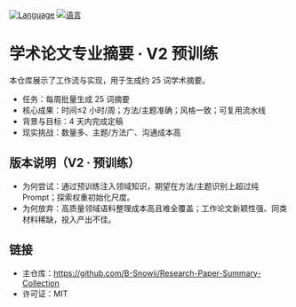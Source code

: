 [![Language](https://img.shields.io/badge/Language-English-blue)](README.md)
[![语言](https://img.shields.io/badge/语言-中文-red)](README.zh-CN.md)

# 学术论文专业摘要 · V2 预训练

本仓库展示了工作流与实现，用于生成约 25 词学术摘要。

- 任务：每周批量生成 25 词摘要
- 核心成果：时间≤2 小时/周；方法/主题准确；风格一致；可复用流水线
- 背景与目标：4 天内完成定稿
- 现实挑战：数量多、主题/方法广、沟通成本高

## 版本说明（V2 · 预训练）
- 为何尝试：通过预训练注入领域知识，期望在方法/主题识别上超过纯 Prompt；探索权重初始化尺度。
- 为何放弃：高质量领域语料整理成本高且难全覆盖；工作论文新颖性强、同类材料稀缺，投入产出不佳。

## 链接
- 主仓库：https://github.com/B-Snowii/Research-Paper-Summary-Collection
- 许可证：MIT
